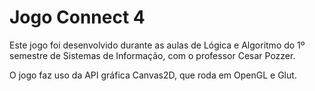 <h1>Jogo Connect 4</h1>
<p>Este jogo foi desenvolvido durante as aulas de Lógica e Algoritmo do 1º semestre de Sistemas de Informação, com o professor Cesar Pozzer.</p>
<p>O jogo faz uso da API gráfica Canvas2D, que roda em OpenGL e Glut.</p>
